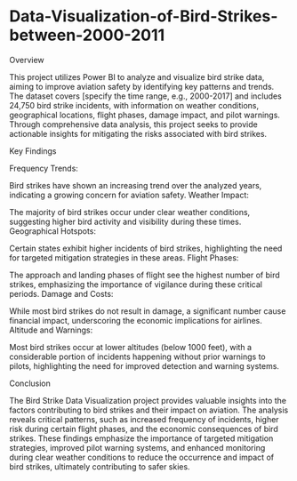# Data-Visualization-of-Bird-Strikes-between-2000-2011
Overview

This project utilizes Power BI to analyze and visualize bird strike data, aiming to improve aviation safety by identifying key patterns and trends. The dataset covers [specify the time range, e.g., 2000-2017] and includes 24,750 bird strike incidents, with information on weather conditions, geographical locations, flight phases, damage impact, and pilot warnings. Through comprehensive data analysis, this project seeks to provide actionable insights for mitigating the risks associated with bird strikes.

Key Findings

Frequency Trends:

Bird strikes have shown an increasing trend over the analyzed years, indicating a growing concern for aviation safety.
Weather Impact:

The majority of bird strikes occur under clear weather conditions, suggesting higher bird activity and visibility during these times.
Geographical Hotspots:

Certain states exhibit higher incidents of bird strikes, highlighting the need for targeted mitigation strategies in these areas.
Flight Phases:

The approach and landing phases of flight see the highest number of bird strikes, emphasizing the importance of vigilance during these critical periods.
Damage and Costs:

While most bird strikes do not result in damage, a significant number cause financial impact, underscoring the economic implications for airlines.
Altitude and Warnings:

Most bird strikes occur at lower altitudes (below 1000 feet), with a considerable portion of incidents happening without prior warnings to pilots, highlighting the need for improved detection and warning systems.

Conclusion

The Bird Strike Data Visualization project provides valuable insights into the factors contributing to bird strikes and their impact on aviation. The analysis reveals critical patterns, such as increased frequency of incidents, higher risk during certain flight phases, and the economic consequences of bird strikes. These findings emphasize the importance of targeted mitigation strategies, improved pilot warning systems, and enhanced monitoring during clear weather conditions to reduce the occurrence and impact of bird strikes, ultimately contributing to safer skies.
